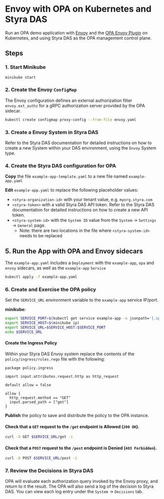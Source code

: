 # Envoy with OPA on Kubernetes and Styra DAS

Run an OPA demo application with [Envoy](https://www.envoyproxy.io/docs/envoy/latest/intro/what_is_envoy)
and the [OPA Envoy Plugin](https://www.openpolicyagent.org/docs/latest/envoy-introduction/) 
on Kubernetes, and using Styra DAS as the OPA management control plane.

## Steps

### 1. Start Minikube

```sh
minikube start
```

### 2. Create the Envoy `ConfigMap`

The Envoy configuration defines an external authorization filter `envoy.ext_authz` for a gRPC authorization server provided by the OPA sidecar.

```sh
kubectl create configmap proxy-config --from-file envoy.yaml
```

### 3. Create a Envoy System in Styra DAS

Refer to the Styra DAS documentation for detailed instructions on how to create a new System within your DAS environment, using the `Envoy` System type.

### 4. Create the Styra DAS configuration for OPA

**Copy** the file `example-app-template.yaml` to a new file named `example-app.yaml`

**Edit** `example-app.yaml` to replace the following placeholder values:
* `<styra-organization-id>` with your tenant value, e.g. `myorg.styra.com`
* `<styra-token>` with a valid Styra DAS API token. Refer to the Styra DAS documentation for detailed instructions on how to create a new API token.
* `<styra-system-id>` with the `System ID` value from the `System` -> `Settings` -> `General` page.
    * Note: there are two locations in the file where `<styra-system-id>` needs to be replaced

## 5. Run the App with OPA and Envoy sidecars

The `example-app.yaml` includes a `Deployment` with the `example-app`, `opa` and `envoy` sidecars, as well as the `example-app` `Service`

```sh
kubectl apply -f example-app.yaml
```

### 6. Create and Exercise the OPA policy

Set the `SERVICE_URL` environment variable to the `example-app` service IP/port.

**minikube:**
```sh
export SERVICE_PORT=$(kubectl get service example-app -o jsonpath='{.spec.ports[?(@.port==8080)].nodePort}')
export SERVICE_HOST=$(minikube ip)
export SERVICE_URL=$SERVICE_HOST:$SERVICE_PORT
echo $SERVICE_URL
```

#### Create the Ingress Policy

Within your Styra DAS Envoy system replace the contents of the `policy/ingress/rules.rego` file with the following:
```rego
package policy.ingress

import input.attributes.request.http as http_request

default allow = false

allow {
  http_request.method == "GET"
  input.parsed_path = ["get"]
}
```

**Publish** the policy to save and distribute the policy to the OPA instance.

#### Check that a `GET` request to the `/get` endpoint is **Allowed** (`200 OK`).

```sh
curl -X GET $SERVICE_URL/get -i
```

#### Check that a `POST` request to the `/post` endpoint is **Denied** (`403 Forbidden`).

```sh
curl -X POST $SERVICE_URL/post -i
```

### 7. Review the Decisions in Styra DAS

OPA will evaluate each authorization query invoked by the Envoy proxy, and return to it the result. The OPA will also send a log of the decision to Styra DAS. You can view each log entry under the `System` -> `Decisions` tab.
